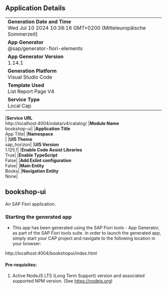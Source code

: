 ## Application Details

|                                                                                                  |
| ------------------------------------------------------------------------------------------------ |
| **Generation Date and Time**<br>Wed Jul 10 2024 10:38:16 GMT+0200 (Mitteleuropäische Sommerzeit) |
| **App Generator**<br>@sap/generator-fiori-elements                                               |
| **App Generator Version**<br>1.14.1                                                              |
| **Generation Platform**<br>Visual Studio Code                                                    |
| **Template Used**<br>List Report Page V4                                                         |
| **Service Type**<br>Local Cap                                                                    |

|**Service URL**<br>http://localhost:4004/odata/v4/catalog/
|**Module Name**<br>bookshop-ui|
|**Application Title**<br>App Title|
|**Namespace**<br>|
|**UI5 Theme**<br>sap_horizon|
|**UI5 Version**<br>1.125.1|
|**Enable Code Assist Libraries**<br>True|
|**Enable TypeScript**<br>False|
|**Add Eslint configuration**<br>False|
|**Main Entity**<br>Books|
|**Navigation Entity**<br>None|

## bookshop-ui

An SAP Fiori application.

### Starting the generated app

-   This app has been generated using the SAP Fiori tools - App Generator, as part of the SAP Fiori tools suite. In order to launch the generated app, simply start your CAP project and navigate to the following location in your browser:

http://localhost:4004/bookshopui/index.html

#### Pre-requisites:

1. Active NodeJS LTS (Long Term Support) version and associated supported NPM version. (See https://nodejs.org)
